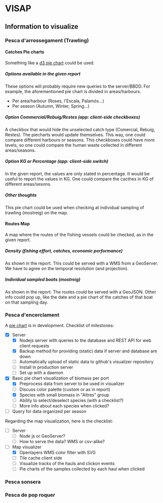 # VISAP
## Information to visualize
### Pesca d'arrossegament (Trawling)
#### Catches Pie charts
Something like a [d3 pie chart](https://bluenetcataccio4.github.io/VISAP/piechart/) could be used.
##### Options available in the given report
These options will probably require new queries to the server/BBDD. For example, the aforementioned pie chart is divided in areas/harbours.
- Per area/harbour (Roses, l'Escala, Palamós...)
- Per season (Autumn, Winter, Spring...)

##### Option Commercial/Rebuig/Restes (app: client-side checkboxes)
A checkbox that would hide the unselected catch type (Comercial, Rebuig, Restes). The piecharts would update themselves. This way, one could compare different harbours or seasons. This checkboxes could have more levels, so one could compare the human waste collected in different areas/seasons.

##### Option KG or Percentage (app: client-side switch)
In the given report, the values are only stated in percentage. It would be useful to report the values in KG. One could compare the cacthes in KG of different areas/sesons.

##### Other thoughts
This pie chart could be used when checking at individual sampling of trawling (mostreig) on the map.

#### Routes Map
A map where the routes of the fishing vessels could be checked, as in the given report.

##### Density (fishing effort, catches, economic performance)
As shown in the report. This could be served with a WMS from a GeoServer. We have to agree on the temporal resolution (and projection).

##### Individual sampled boats (mostreig)
As shown in the report. The routes could be served with a GeoJSON. Other info could pop up, like the date and a pie chart of the catches of that boat on that sampling day.

### Pesca d'encerclament
A [pie chart](https://bluenetcataccio4.github.io/VISAP/piechart/) is in development. Checklist of milestones:
- [x] Server
  - [x] Nodejs server with queries to the database and REST API for web client requests
  - [x] Backup method for providing (static) data if server and database are down
  - [ ] Automatically upload of static data to github's visualizer repository
  - [ ] Install in production server
  - [ ] Set up with a daemon
- [x] Basic pie chart visualization of biomass per port
  - [x] Preprocess data from server to be used in visualizer
  - [ ] Discuss color palette (custom or as in report)
  - [x] Species with small biomass in "Altres" group
  - [ ] Ability to select/deselect species (with a checklist?)
  - [ ] More info about each species when clicked?
- [ ] Query for data organized per season

Regarding the map visualization, here is the checklist:
- [ ] Server
  - [ ] Node js or GeoServer?
  - [ ] How to serve the data? WMS or csv-alike?
- [ ] Map visualizer
  - [x] Openlayers WMS color filter with SVG
  - [ ] Tile cache client side
  - [ ] Visualize tracks of the hauls and clickon events
  - [ ] Pie charts of the samples collected by each haul when clicked

### Pesca sonsera

### Pesca de pop roquer
